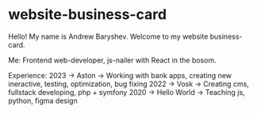 # website-business-card
Hello!
My name is Andrew Baryshev. Welcome to my website business-card.

Me:
Frontend web-developer, js-nailer with React in the bosom.

Experience:
2023 -> Aston -> Working with bank apps, creating new ineractive, testing, optimization, bug fixing
2022 -> Vosk -> Creating cms, fullstack developing, php + symfony
2020 -> Hello World -> Teaching js, python, figma design 
